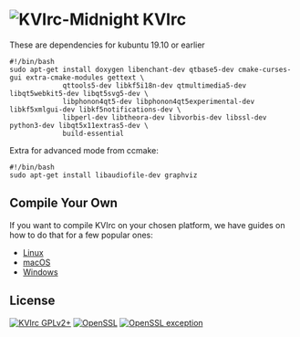 # ![KVIrc-Midnight](https://github.com/kvirc/KVIrc/wiki/images/KVIrc-midnight.png) KVIrc

These are dependencies for kubuntu 19.10 or earlier
````
#!/bin/bash
sudo apt-get install doxygen libenchant-dev qtbase5-dev cmake-curses-gui extra-cmake-modules gettext \
             qttools5-dev libkf5i18n-dev qtmultimedia5-dev libqt5webkit5-dev libqt5svg5-dev \
             libphonon4qt5-dev libphonon4qt5experimental-dev libkf5xmlgui-dev libkf5notifications-dev \
             libperl-dev libtheora-dev libvorbis-dev libssl-dev python3-dev libqt5x11extras5-dev \
             build-essential
 ````
Extra for advanced mode from ccmake:
````
#!/bin/bash
sudo apt-get install libaudiofile-dev graphviz
````

## Compile Your Own

If you want to compile KVIrc on your chosen platform, we have guides on how to do that for a few popular ones:

* [Linux](https://github.com/kvirc/KVIrc/wiki/installation)
* [macOS](https://github.com/kvirc/KVIrc/wiki/Compiling-KVIrc-on-macOS)
* [Windows](https://github.com/kvirc/KVIrc/wiki/Compiling-KVIrc-on-Windows)

## License

[![KVIrc GPLv2+](https://img.shields.io/badge/KVIrc-GPLv2+-blue.svg)](./COPYING)
[![OpenSSL](https://img.shields.io/badge/OpenSSL-Licence-orange.svg)](./doc/LICENSE-OPENSSL)
[![OpenSSL exception](https://img.shields.io/badge/OpenSSL-Exception-orange.svg)](./doc/LICENSE-OPENSSL)
